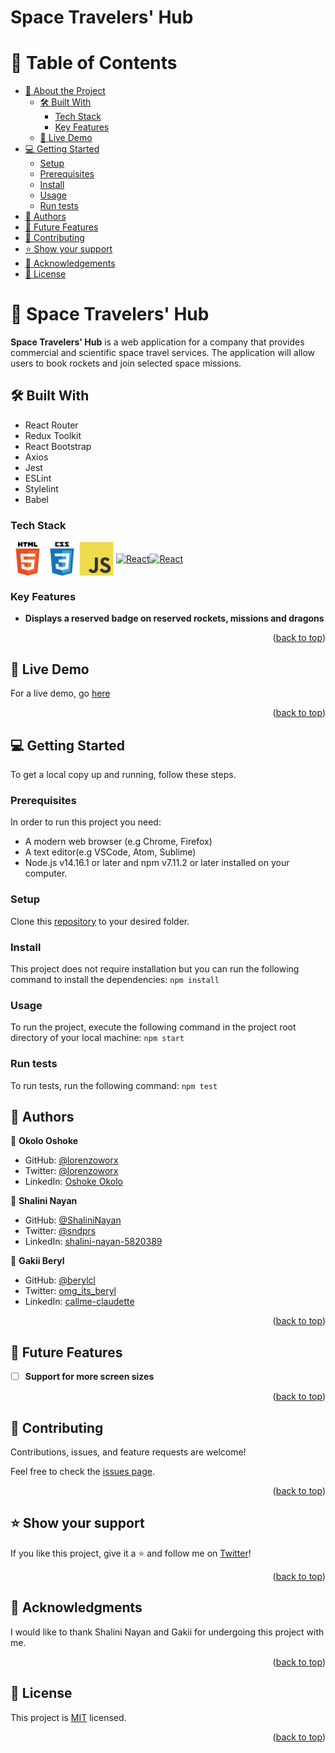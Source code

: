 # Space Travelers' Hub
<a name="readme-top"></a>



# 📗 Table of Contents

- [📖 About the Project](#about-project)
  - [🛠 Built With](#built-with)
    - [Tech Stack](#tech-stack)
    - [Key Features](#key-features)
  - [🚀 Live Demo](#live-demo)
- [💻 Getting Started](#getting-started)
  - [Setup](#setup)
  - [Prerequisites](#prerequisites)
  - [Install](#install)
  - [Usage](#usage)
  - [Run tests](#run-tests)
- [👥 Authors](#authors)
- [🔭 Future Features](#future-features)
- [🤝 Contributing](#contributing)
- [⭐️ Show your support](#support)
- [🙏 Acknowledgements](#acknowledgements)
- [📝 License](#license)


# 📖 Space Travelers' Hub <a name="about-project"></a>


**Space Travelers' Hub** is a web application for a company that provides commercial and scientific space travel services. The application will allow users to book rockets and join selected space missions.

## 🛠 Built With <a name="built-with"></a>
- React Router
- Redux Toolkit
- React Bootstrap
- Axios
- Jest
- ESLint
- Stylelint
- Babel

### Tech Stack <a name="tech-stack"></a>

<a href="https://www.w3.org/html/" target="_blank"><img align="center" src="https://raw.githubusercontent.com/devicons/devicon/master/icons/html5/html5-original-wordmark.svg" alt="html5" width="55" height="55"/></a><a href="https://www.w3schools.com/css/" target="_blank"><img align="center" src="https://raw.githubusercontent.com/devicons/devicon/master/icons/css3/css3-original-wordmark.svg" alt="css3" width="55" height="55"/></a><a href="https://developer.mozilla.org/en-US/docs/Web/JavaScript" target="_blank" rel="noreferrer"><img align="center" src="https://raw.githubusercontent.com/devicons/devicon/master/icons/javascript/javascript-original.svg" alt="javascript" width="55" height="55"/></a>
<a href="https://www.w3schools.com/react/default.asp" target="_blank"><img align="center" src="https://cdn.jsdelivr.net/gh/devicons/devicon/icons/react/react-original.svg" alt="React" width="55" height="55"/></a><a href="https://www.w3schools.com/bootstrap/bootstrap_get_started.asp" target="_blank"><img align="center" src="https://cdn.jsdelivr.net/gh/devicons/devicon/icons/bootstrap/bootstrap-plain.svg" alt="React" width="55" height="55"/></a>


### Key Features <a name="key-features"></a>


- **Displays a reserved badge on reserved rockets, missions and dragons**

<p align="right">(<a href="#readme-top">back to top</a>)</p>

<!-- LIVE DEMO -->

## 🚀 Live Demo <a name="live-demo"></a>
For a live demo, go [here](https://spacetravelers-bfrl.onrender.com/)

<p align="right">(<a href="#readme-top">back to top</a>)</p>


## 💻 Getting Started <a name="getting-started"></a>

To get a local copy up and running, follow these steps.

### Prerequisites

In order to run this project you need:
- A modern web browser (e.g Chrome, Firefox)
- A text editor(e.g VSCode, Atom, Sublime)
- Node.js v14.16.1 or later and npm v7.11.2 or later installed on your computer.


### Setup

Clone this [repository](https://github.com/lorenzoworx/reactSpaceTravelers.git) to your desired folder.


### Install

This project does not require installation but you can run the following command to install the dependencies: ```npm install```


### Usage

To run the project, execute the following command in the project root directory of your local machine: ```npm start```


### Run tests

To run tests, run the following command:
`npm test`



## 👥 Authors <a name="authors"></a>


👤 **Okolo Oshoke**

- GitHub: [@lorenzoworx](https://github.com/lorenzoworx)
- Twitter: [@lorenzoworx](https://twitter.com/lorenzoworx)
- LinkedIn: [Oshoke Okolo](https://www.linkedin.com/in/oshoke-okolo-665208108/)


👤 **Shalini Nayan**

- GitHub: [@ShaliniNayan](https://github.com/ShaliniNayan)
- Twitter: [@sndprs](https://twitter.com/sndprs)
- LinkedIn: [shalini-nayan-5820389](https://linkedin.com/in/shalini-nayan-5820389)


👤 **Gakii Beryl**

- GitHub: [@berylcl](https://github.com/berylcl)
- Twitter: [omg_its_beryl](https://twitter.com/omg_its_beryl)
- LinkedIn: [callme-claudette](https://www.linkedin.com/in/gakii-beryl)

<p align="right">(<a href="#readme-top">back to top</a>)</p>


## 🔭 Future Features <a name="future-features"></a>

- [ ] **Support for more screen sizes**

<p align="right">(<a href="#readme-top">back to top</a>)</p>


## 🤝 Contributing <a name="contributing"></a>

Contributions, issues, and feature requests are welcome!

Feel free to check the [issues page](../../issues/).

<p align="right">(<a href="#readme-top">back to top</a>)</p>


## ⭐️ Show your support <a name="support"></a>



If you like this project, give it a ⭐️ and follow me on [Twitter](https://twitter.com/lorenzoworx)!

<p align="right">(<a href="#readme-top">back to top</a>)</p>


## 🙏 Acknowledgments <a name="acknowledgements"></a>

I would like to thank Shalini Nayan and Gakii for undergoing this project with me.

<p align="right">(<a href="#readme-top">back to top</a>)</p>



## 📝 License <a name="license"></a>

This project is [MIT](MIT.md) licensed.


<p align="right">(<a href="#readme-top">back to top</a>)</p>
